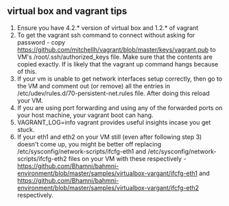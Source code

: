 virtual box and vagrant tips
----------------------------
1. Ensure you have 4.2.* version of virtual box and 1.2.* of vagrant
2. To get the vagrant ssh command to connect without asking for password - copy https://github.com/mitchellh/vagrant/blob/master/keys/vagrant.pub to VM's /root/.ssh/authorized_keys file. Make sure that the contents are copied exactly. If is likely that the vagrant up command hangs because of this.
3. If your vm is unable to get network interfaces setup correctly, then go to the VM and comment out (or remove) all the entries in /etc/udev/rules.d/70-persistent-net.rules file. After doing this reload your VM.
4. If you are using port forwarding and using any of the forwarded ports on your host machine, your vagrant boot can hang.
5. VAGRANT_LOG=info vagrant <command> provides useful insights incase you get stuck.
6. If your eth1 and eth2 on your VM still (even after following step 3) doesn't come up, you might be better off replacing /etc/sysconfig/network-scripts/ifcfg-eth1 and /etc/sysconfig/network-scripts/ifcfg-eth2 files on your VM with these respectively - https://github.com/Bhamni/bahmni-environment/blob/master/samples/virtualbox-vargant/ifcfg-eth1 and https://github.com/Bhamni/bahmni-environment/blob/master/samples/virtualbox-vargant/ifcfg-eth2 respectively.
